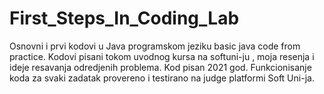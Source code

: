 # First_Steps_In_Coding_Lab
Osnovni i prvi kodovi u Java programskom jeziku
basic java code from practice. Kodovi pisani tokom uvodnog kursa na softuni-ju , 
moja resenja i ideje resavanja odredjenih problema. Kod pisan 2021 god. 
Funkcionisanje koda za svaki zadatak provereno i testirano na judge platformi Soft Uni-ja.

